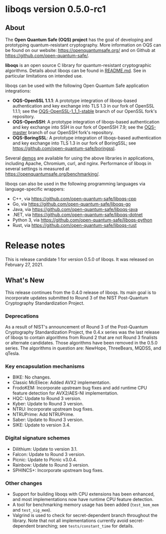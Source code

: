 liboqs version 0.5.0-rc1
========================

About
-----

The **Open Quantum Safe (OQS) project** has the goal of developing and prototyping quantum-resistant cryptography.  More information on OQS can be found on our website: https://openquantumsafe.org/ and on Github at https://github.com/open-quantum-safe/.  

**liboqs** is an open source C library for quantum-resistant cryptographic algorithms.  Details about liboqs can be found in [README.md](https://github.com/open-quantum-safe/liboqs/blob/main/README.md).  See in particular limitations on intended use.

liboqs can be used with the following Open Quantum Safe application integrations:

- **OQS-OpenSSL 1.1.1**: A prototype integration of liboqs-based authentication and key exchange into TLS 1.3 in our fork of OpenSSL 1.1.1; see the [OQS-OpenSSL-1\_1\_1-stable](https://github.com/open-quantum-safe/openssl/tree/OQS-OpenSSL_1_1_1-stable) branch of our OpenSSL fork's repository.
- **OQS-OpenSSH**: A prototype integration of liboqs-based authentication and key exchange into SSH in our fork of OpenSSH 7.9; see the [OQS-master](https://github.com/open-quantum-safe/openssh-portable/tree/OQS-master) branch of our OpenSSH fork's repository.
- **OQS-BoringSSL**: A prototype integration of liboqs-based authentication and key exchange into TLS 1.3 in our fork of BoringSSL; see https://github.com/open-quantum-safe/boringssl.

Several [demos](https://github.com/open-quantum-safe/oqs-demos) are available for using the above libraries in applications, including Apache, Chromium, curl, and nginx.  Performance of liboqs in several settings is measured at https://openquantumsafe.org/benchmarking/.

liboqs can also be used in the following programming languages via language-specific wrappers:

- C++, via https://github.com/open-quantum-safe/liboqs-cpp
- Go, via https://github.com/open-quantum-safe/liboqs-go
- Java, via https://github.com/open-quantum-safe/liboqs-java
- .NET, via https://github.com/open-quantum-safe/liboqs-dotnet
- Python 3, via https://github.com/open-quantum-safe/liboqs-python
- Rust, via https://github.com/open-quantum-safe/liboqs-rust

Release notes
=============

This is release candidate 1 for version 0.5.0 of liboqs.  It was released on February 27, 2021.

What's New
----------

This release continues from the 0.4.0 release of liboqs.  Its main goal is to incorporate updates submitted to Round 3 of the NIST Post-Quantum Cryptography Standardization Project.

### Deprecations

As a result of NIST's announcement of Round 3 of the Post-Quantum Cryptography Standardization Project, the 0.4.x series was the last release of liboqs to contain algorithms from Round 2 that are not Round 3 finalists or alternate candidates.  Those algorithms have been removed in the 0.5.0 series.  The algorithms in question are: NewHope, ThreeBears, MQDSS, and qTesla.

### Key encapsulation mechanisms

- BIKE: No changes.
- Classic McEliece: Added AVX2 implementation.
- FrodoKEM: Incorporate upstream bug fixes and add runtime CPU feature detection for AVX2/AES-NI implementation.
- HQC: Update to Round 3 version.
- Kyber: Update to Round 3 version.
- NTRU: Incorporate upstream bug fixes.
- NTRUPrime: Add NTRUPrime.
- Saber: Update to Round 3 version.
- SIKE: Update to version 3.4.

### Digital signature schemes

- Dilithium: Update to version 3.1.
- Falcon: Update to Round 3 version.
- Picnic: Update to Picnic v3.0.4.
- Rainbow: Update to Round 3 version.
- SPHINCS+: Incorporate upstream bug fixes.

### Other changes

- Support for building liboqs with CPU extensions has been enhanced, and most implementations now have runtime CPU feature detection.
- A tool for benchmarking memory usage has been added (`test_kem_mem` and `test_sig_mem`).
- Valgrind is used to check for secret-dependent branch throughout the library. Note that not all implementations currently avoid secret-dependent branching; see `tests/constant_time` for details.
